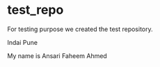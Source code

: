 # test_repo
For testing purpose we created the test repository.

Indai Pune

My name is Ansari Faheem Ahmed